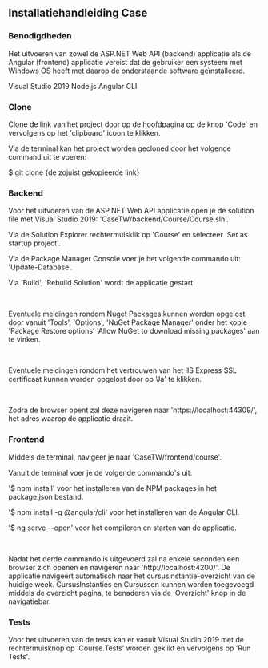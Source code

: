 <h2>Installatiehandleiding Case</h2>

<h3>Benodigdheden</h3>
<p>Het uitvoeren van zowel de ASP.NET Web API (backend) applicatie als de Angular (frontend) applicatie vereist dat de gebruiker een systeem met Windows OS heeft met daarop de onderstaande software geïnstalleerd.</p>

<a src="https://visualstudio.microsoft.com/downloads/">Visual Studio 2019</a>
<a src="https://nodejs.org/en/download/">Node.js</a>
<a src="https://cli.angular.io/">Angular CLI</a>

<h3>Clone</h3>
<p>Clone de link van het project door op de hoofdpagina op de knop 'Code' en vervolgens op het 'clipboard' icoon te klikken.</p>
<p>Via de terminal kan het project worden gecloned door het volgende command uit te voeren:</p>
<p>$ git clone {de zojuist gekopieerde link}</p>

<h3>Backend</h3>
<p>Voor het uitvoeren van de ASP.NET Web API applicatie open je de solution file met Visual Studio 2019: 'CaseTW/backend/Course/Course.sln'.</p>
<p>Via de Solution Explorer rechtermuisklik op 'Course' en selecteer 'Set as startup project'.</p>
<p>Via de Package Manager Console voer je het volgende commando uit: 'Update-Database'.</p>
<p>Via 'Build', 'Rebuild Solution' wordt de applicatie gestart.</p>
<br>
<p>Eventuele meldingen rondom Nuget Packages kunnen worden opgelost door vanuit 'Tools', 'Options', 'NuGet Package Manager' onder het kopje 'Package Restore options' 'Allow NuGet to download missing packages' aan te vinken.</p>
<br>
<p>Eventuele meldingen rondom het vertrouwen van het IIS Express SSL certificaat kunnen worden opgelost door op 'Ja' te klikken.</p>
<br>
<p>Zodra de browser opent zal deze navigeren naar 'https://localhost:44309/', het adres waarop de applicatie draait.</p>

<h3>Frontend</h3>
<p>Middels de terminal, navigeer je naar 'CaseTW/frontend/course'.</p>
<p>Vanuit de terminal voer je de volgende commando's uit:</p>
<p>'$ npm install' voor het installeren van de NPM packages in het package.json bestand.</p>
<p>'$ npm install -g @angular/cli' voor het installeren van de Angular CLI.</p>
<p>'$ ng serve --open' voor het compileren en starten van de applicatie.</p>
<br>
<p>Nadat het derde commando is uitgevoerd zal na enkele seconden een browser zich openen en navigeren naar 'http://localhost:4200/'. De applicatie navigeert automatisch naar het cursusinstantie-overzicht van de huidige week. CursusInstanties en Cursussen kunnen worden toegevoegd middels de overzicht pagina, te benaderen via de 'Overzicht' knop in de navigatiebar.</p>

<h3>Tests</h3>
<p>Voor het uitvoeren van de tests kan er vanuit Visual Studio 2019 met de rechtermuisknop op 'Course.Tests' worden geklikt en vervolgens op 'Run Tests'.</p>